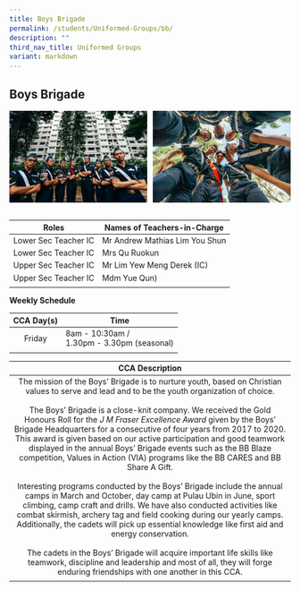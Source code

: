 ```yaml
---
title: Boys Brigade
permalink: /students/Uniformed-Groups/bb/
description: ""
third_nav_title: Uniformed Groups
variant: markdown
---
```

## Boys Brigade

<img src="/images/84thBB-02.jpg" style="width:49%" align="left">
<img src="/images/84thBB-91.jpg" style="width:49%" align="right">
<br clear="left"><br>

| **Roles** | **Names of Teachers-in-Charge** |
|:---:|---|
| Lower Sec Teacher IC | Mr Andrew Mathias Lim You Shun |
| Lower Sec Teacher IC | Mrs Qu Ruokun |
| Upper Sec Teacher IC | Mr Lim Yew Meng Derek  (IC) |
| Upper Sec Teacher IC | Mdm Yue Qun) |
|  |  |

**Weekly Schedule**

| **CCA Day(s)** | **Time** |
|:---:|---|
| Friday | 8am - 10:30am /  <br>1.30pm - 3.30pm (seasonal) |
|  |  |

| **CCA Description** |
|:---:|
| The mission of the Boys’ Brigade is to nurture youth, based on Christian values to serve and lead and to be the youth organization of choice.  <br><br>The Boys’ Brigade is a close-knit company. We received the Gold Honours Roll for the&nbsp;_J M Fraser Excellence Award_&nbsp;given by the Boys’ Brigade Headquarters for a consecutive of four years from 2017 to 2020. This award is given based on our active participation and good teamwork displayed in the annual Boys’ Brigade events such as the BB Blaze competition, Values in Action (VIA) programs like the BB CARES and BB Share A Gift.  <br><br>Interesting programs conducted by the Boys’ Brigade include the annual camps in March and October, day camp at Pulau Ubin in June, sport climbing, camp craft and drills. We have also conducted activities like combat skirmish, archery tag and field cooking during our yearly camps. Additionally, the cadets will pick up essential knowledge like first aid and energy conservation.  <br><br>The cadets in the Boys’ Brigade will acquire important life skills like teamwork, discipline and leadership and most of all, they will forge enduring friendships with one another in this CCA. |
|  |